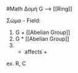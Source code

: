 #Math 
Δομή G --> [[Ring]]


Σώμα - Field:
1. G + [[Abelian Group]]
2. G * [[Abelian Group]]
3. * affects +

ex. R, C